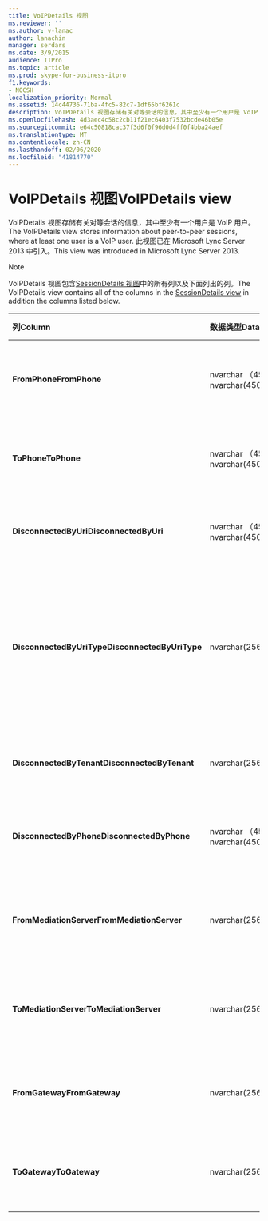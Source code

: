 ```yaml
---
title: VoIPDetails 视图
ms.reviewer: ''
ms.author: v-lanac
author: lanachin
manager: serdars
ms.date: 3/9/2015
audience: ITPro
ms.topic: article
ms.prod: skype-for-business-itpro
f1.keywords:
- NOCSH
localization_priority: Normal
ms.assetid: 14c44736-71ba-4fc5-82c7-1df65bf6261c
description: VoIPDetails 视图存储有关对等会话的信息，其中至少有一个用户是 VoIP 用户。 此视图已在 Microsoft Lync Server 2013 中引入。
ms.openlocfilehash: 4d3aec4c58c2cb11f21ec6403f7532bcde46b05e
ms.sourcegitcommit: e64c50818cac37f3d6f0f96d0d4ff0f4bba24aef
ms.translationtype: MT
ms.contentlocale: zh-CN
ms.lasthandoff: 02/06/2020
ms.locfileid: "41814770"
---
```

# <a name="voipdetails-view"></a><span data-ttu-id="aeda9-104">VoIPDetails 视图</span><span class="sxs-lookup"><span data-stu-id="aeda9-104">VoIPDetails view</span></span>
 
<span data-ttu-id="aeda9-105">VoIPDetails 视图存储有关对等会话的信息，其中至少有一个用户是 VoIP 用户。</span><span class="sxs-lookup"><span data-stu-id="aeda9-105">The VoIPDetails view stores information about peer-to-peer sessions, where at least one user is a VoIP user.</span></span> <span data-ttu-id="aeda9-106">此视图已在 Microsoft Lync Server 2013 中引入。</span><span class="sxs-lookup"><span data-stu-id="aeda9-106">This view was introduced in Microsoft Lync Server 2013.</span></span>
  
> [!NOTE]
> <span data-ttu-id="aeda9-107">VoIPDetails 视图包含[SessionDetails 视图](sessiondetails-0.md)中的所有列以及下面列出的列。</span><span class="sxs-lookup"><span data-stu-id="aeda9-107">The VoIPDetails view contains all of the columns in the [SessionDetails view](sessiondetails-0.md) in addition the columns listed below.</span></span>
  
|<span data-ttu-id="aeda9-108">**列**</span><span class="sxs-lookup"><span data-stu-id="aeda9-108">**Column**</span></span>|<span data-ttu-id="aeda9-109">**数据类型**</span><span class="sxs-lookup"><span data-stu-id="aeda9-109">**Data Type**</span></span>|<span data-ttu-id="aeda9-110">**详细信息**</span><span class="sxs-lookup"><span data-stu-id="aeda9-110">**Details**</span></span>|
|:-----|:-----|:-----|
|<span data-ttu-id="aeda9-111">**FromPhone**</span><span class="sxs-lookup"><span data-stu-id="aeda9-111">**FromPhone**</span></span> <br/> |<span data-ttu-id="aeda9-112">nvarchar （450）</span><span class="sxs-lookup"><span data-stu-id="aeda9-112">nvarchar(450)</span></span>  <br/> |<span data-ttu-id="aeda9-113">启动会话的用户的电话 URI。</span><span class="sxs-lookup"><span data-stu-id="aeda9-113">Phone URI of the user who started the session.</span></span>  <br/> |
|<span data-ttu-id="aeda9-114">**ToPhone**</span><span class="sxs-lookup"><span data-stu-id="aeda9-114">**ToPhone**</span></span> <br/> |<span data-ttu-id="aeda9-115">nvarchar （450）</span><span class="sxs-lookup"><span data-stu-id="aeda9-115">nvarchar(450)</span></span>  <br/> |<span data-ttu-id="aeda9-116">加入会话的用户的电话 URI。</span><span class="sxs-lookup"><span data-stu-id="aeda9-116">Phone URI of the user who joined the session.</span></span>  <br/> |
|<span data-ttu-id="aeda9-117">**DisconnectedByUri**</span><span class="sxs-lookup"><span data-stu-id="aeda9-117">**DisconnectedByUri**</span></span> <br/> |<span data-ttu-id="aeda9-118">nvarchar （450）</span><span class="sxs-lookup"><span data-stu-id="aeda9-118">nvarchar(450)</span></span>  <br/> |<span data-ttu-id="aeda9-119">断开会话的用户的 URI。</span><span class="sxs-lookup"><span data-stu-id="aeda9-119">URI of the user who disconnected the session.</span></span>  <br/> |
|<span data-ttu-id="aeda9-120">**DisconnectedByUriType**</span><span class="sxs-lookup"><span data-stu-id="aeda9-120">**DisconnectedByUriType**</span></span> <br/> |<span data-ttu-id="aeda9-121">nvarchar(256)</span><span class="sxs-lookup"><span data-stu-id="aeda9-121">nvarchar(256)</span></span>  <br/> |<span data-ttu-id="aeda9-122">断开会话的用户的 URI 类型。</span><span class="sxs-lookup"><span data-stu-id="aeda9-122">Type of URI of the user who disconnected the session.</span></span> <span data-ttu-id="aeda9-123">有关详细信息，请参阅[UriTypes 表](uritypes.md)。</span><span class="sxs-lookup"><span data-stu-id="aeda9-123">See the [UriTypes table](uritypes.md) for more information.</span></span> <br/> |
|<span data-ttu-id="aeda9-124">**DisconnectedByTenant**</span><span class="sxs-lookup"><span data-stu-id="aeda9-124">**DisconnectedByTenant**</span></span> <br/> |<span data-ttu-id="aeda9-125">nvarchar(256)</span><span class="sxs-lookup"><span data-stu-id="aeda9-125">nvarchar(256)</span></span>  <br/> |<span data-ttu-id="aeda9-126">断开会话的用户的租户。</span><span class="sxs-lookup"><span data-stu-id="aeda9-126">Tenant of the user who disconnected the session.</span></span>  <br/> |
|<span data-ttu-id="aeda9-127">**DisconnectedByPhone**</span><span class="sxs-lookup"><span data-stu-id="aeda9-127">**DisconnectedByPhone**</span></span> <br/> |<span data-ttu-id="aeda9-128">nvarchar （450）</span><span class="sxs-lookup"><span data-stu-id="aeda9-128">nvarchar(450)</span></span>  <br/> |<span data-ttu-id="aeda9-129">断开会话的用户的电话 URI。</span><span class="sxs-lookup"><span data-stu-id="aeda9-129">Phone URI of the user who disconnected the session.</span></span>  <br/> |
|<span data-ttu-id="aeda9-130">**FromMediationServer**</span><span class="sxs-lookup"><span data-stu-id="aeda9-130">**FromMediationServer**</span></span> <br/> |<span data-ttu-id="aeda9-131">nvarchar(256)</span><span class="sxs-lookup"><span data-stu-id="aeda9-131">nvarchar(256)</span></span>  <br/> |<span data-ttu-id="aeda9-132">启动会话的用户所使用的中介服务器。</span><span class="sxs-lookup"><span data-stu-id="aeda9-132">Mediation Server used by the user who started the session.</span></span>  <br/> |
|<span data-ttu-id="aeda9-133">**ToMediationServer**</span><span class="sxs-lookup"><span data-stu-id="aeda9-133">**ToMediationServer**</span></span> <br/> |<span data-ttu-id="aeda9-134">nvarchar(256)</span><span class="sxs-lookup"><span data-stu-id="aeda9-134">nvarchar(256)</span></span>  <br/> |<span data-ttu-id="aeda9-135">加入会话的用户所使用的中介服务器。</span><span class="sxs-lookup"><span data-stu-id="aeda9-135">Mediation Server used by the user who joined the session.</span></span>  <br/> |
|<span data-ttu-id="aeda9-136">**FromGateway**</span><span class="sxs-lookup"><span data-stu-id="aeda9-136">**FromGateway**</span></span> <br/> |<span data-ttu-id="aeda9-137">nvarchar(256)</span><span class="sxs-lookup"><span data-stu-id="aeda9-137">nvarchar(256)</span></span>  <br/> |<span data-ttu-id="aeda9-138">启动会话的用户所使用的网关。</span><span class="sxs-lookup"><span data-stu-id="aeda9-138">Gateway used by the user who started the session.</span></span>  <br/> |
|<span data-ttu-id="aeda9-139">**ToGateway**</span><span class="sxs-lookup"><span data-stu-id="aeda9-139">**ToGateway**</span></span> <br/> |<span data-ttu-id="aeda9-140">nvarchar(256)</span><span class="sxs-lookup"><span data-stu-id="aeda9-140">nvarchar(256)</span></span>  <br/> |<span data-ttu-id="aeda9-141">加入会话的用户所使用的网关。</span><span class="sxs-lookup"><span data-stu-id="aeda9-141">Gateway used by the user who joined the session.</span></span>  <br/> |
   


